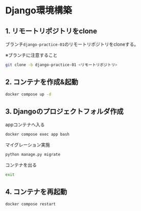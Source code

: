 # Django環境構築
## 1. リモートリポジトリをclone
ブランチ`django-practice-01`のリモートリポジトリをcloneする。

※ブランチに注意すること

```bash
git clone -b django-practice-01 <リモートリポジトリ>
```

## 2. コンテナを作成&起動

```bash
docker compose up -d
```

## 3. Djangoのプロジェクトフォルダ作成
appコンテナへ入る

```bash
docker compose exec app bash
```

マイグレーション実施

```bash
python manage.py migrate
```

コンテナを出る

```bash
exit
```

## 4. コンテナを再起動

```bash
docker compose restart
```
